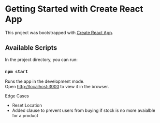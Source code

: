 # Getting Started with Create React App
<!-- # TrollBasket Ecommerce Mobile Prototype -->
This project was bootstrapped with [Create React App](https://github.com/facebook/create-react-app).

## Available Scripts

In the project directory, you can run:

### `npm start`

Runs the app in the development mode.\
Open [http://localhost:3000](http://localhost:3000) to view it in the browser.

Edge Cases
- Reset Location
- Added clause to prevent users from buying if stock is no more avaialble for a product
<!-- -- added seperate place values for total price. -->
<!-- add hover to everylink where it needs to be on devices that support hover -->
